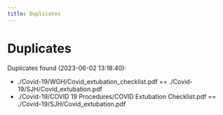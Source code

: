 ```yaml
---
title: Duplicates
---
```


# Duplicates

Duplicates found (2023-06-02 13:18:40):

- ./Covid-19/WGH/Covid_extubation_checklist.pdf == ./Covid-19/SJH/Covid_extubation.pdf
- ./Covid-19/COVID 19 Procedures/COVID Extubation Checklist.pdf == ./Covid-19/SJH/Covid_extubation.pdf